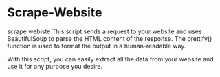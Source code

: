 # Scrape-Website
scrape webiste
This script sends a request to your website and uses BeautifulSoup to parse the HTML content of the response. The prettify() function is used to format the output in a human-readable way.

With this script, you can easily extract all the data from your website and use it for any purpose you desire. 
